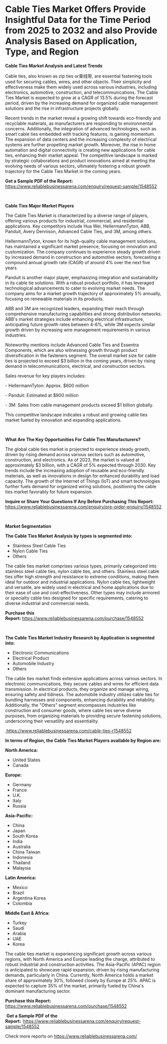 <p><h1>Cable Ties Market Offers Provide Insightful Data for the Time Period from 2025 to 2032 and also Provide Analysis Based on Application, Type, and Region</h1></p><p><strong>Cable Ties Market Analysis and Latest Trends</strong></p>
<p><p>Cable ties, also known as zip ties or束线带, are essential fastening tools used for securing cables, wires, and other objects. Their simplicity and effectiveness make them widely used across various industries, including electronics, automotive, construction, and telecommunications. The Cable Ties Market is expected to grow at a CAGR of 13.5% during the forecast period, driven by the increasing demand for organized cable management solutions and the rise in infrastructure projects globally.</p><p>Recent trends in the market reveal a growing shift towards eco-friendly and recyclable materials, as manufacturers are responding to environmental concerns. Additionally, the integration of advanced technologies, such as smart cable ties embedded with tracking features, is gaining momentum. The expansion of data centers and the increasing complexity of electrical systems are further propelling market growth. Moreover, the rise in home automation and digital connectivity is creating new applications for cable ties, enhancing their market appeal. The competitive landscape is marked by strategic collaborations and product innovations aimed at meeting the evolving needs of various sectors, ultimately fostering a robust growth trajectory for the Cable Ties Market in the coming years.</p></p>
<p><strong>Get a Sample PDF of the Report:&nbsp;</strong> <a href="https://www.reliablebusinessarena.com/enquiry/request-sample/1548552?utm_campaign=2530&utm_medium=2&utm_source=Github&utm_content=ia&utm_term=05042025&utm_id=cable-ties">https://www.reliablebusinessarena.com/enquiry/request-sample/1548552</a></p>
<p>&nbsp;</p>
<p><strong>Cable Ties Major Market Players</strong></p>
<p><p>The Cable Ties Market is characterized by a diverse range of players, offering various products for industrial, commercial, and residential applications. Key competitors include Hua Wei, HellermannTyton, ABB, Panduit, Avery Dennison, Advanced Cable Ties, and 3M, among others.</p><p>HellermannTyton, known for its high-quality cable management solutions, has maintained a significant market presence, focusing on innovation and customization. The company continues to experience steady growth driven by increased demand in construction and automotive sectors, forecasting a compound annual growth rate (CAGR) of around 4% over the next five years.</p><p>Panduit is another major player, emphasizing integration and sustainability in its cable tie solutions. With a robust product portfolio, it has leveraged technological advancements to cater to evolving market needs. The company aims for a market growth trajectory of approximately 5% annually, focusing on renewable materials in its products.</p><p>ABB and 3M are recognized leaders, expanding their reach through comprehensive manufacturing capabilities and strong distribution networks. ABB's market strategies include enhancing electrical infrastructure, anticipating future growth rates between 4-6%, while 3M expects similar growth driven by increasing wire management requirements in various industries.</p><p>Noteworthy mentions include Advanced Cable Ties and Essentra Components, which are also witnessing growth through product diversification in the fasteners segment. The overall market size for cable ties is projected to exceed $3 billion in the coming years, driven by rising demand in telecommunications, electrical, and construction sectors.</p><p>Sales revenue for key players includes:</p><p>- HellermannTyton: Approx. $600 million</p><p>- Panduit: Estimated at $900 million</p><p>- 3M: Sales from cable management products exceed $1 billion globally.</p><p>This competitive landscape indicates a robust and growing cable ties market fueled by innovation and expanding applications.</p></p>
<p>&nbsp;</p>
<p><strong>What Are The Key Opportunities For Cable Ties Manufacturers?</strong></p>
<p><p>The global cable ties market is projected to experience steady growth, driven by rising demand across various sectors such as automotive, construction, and electronics. As of 2023, the market is valued at approximately $3 billion, with a CAGR of 5% expected through 2030. Key trends include the increasing adoption of reusable and eco-friendly materials, as well as innovations in design for enhanced durability and load capacity. The growth of the Internet of Things (IoT) and smart technologies further fuels demand for organized wiring solutions, positioning the cable ties market favorably for future expansion.</p></p>
<p><strong>Inquire or Share Your Questions If Any Before Purchasing This Report:</strong> <a href="https://www.reliablebusinessarena.com/enquiry/pre-order-enquiry/1548552?utm_campaign=2530&utm_medium=2&utm_source=Github&utm_content=ia&utm_term=05042025&utm_id=cable-ties">https://www.reliablebusinessarena.com/enquiry/pre-order-enquiry/1548552</a></p>
<p>&nbsp;</p>
<p><strong>Market Segmentation</strong></p>
<p><strong>The Cable Ties Market Analysis by types is segmented into:</strong></p>
<p><ul><li>Stainless Steel Cable Ties</li><li>Nylon Cable Ties</li><li>Others</li></ul></p>
<p><p>The cable ties market comprises various types, primarily categorized into stainless steel cable ties, nylon cable ties, and others. Stainless steel cable ties offer high strength and resistance to extreme conditions, making them ideal for outdoor and industrial applications. Nylon cable ties, lightweight and versatile, are widely used in electrical and home applications due to their ease of use and cost-effectiveness. Other types may include armored or specialty cable ties designed for specific requirements, catering to diverse industrial and commercial needs.</p></p>
<p><strong>Purchase this Report:&nbsp;</strong><a href="https://www.reliablebusinessarena.com/purchase/1548552?utm_campaign=2530&utm_medium=2&utm_source=Github&utm_content=ia&utm_term=05042025&utm_id=cable-ties">https://www.reliablebusinessarena.com/purchase/1548552</a></p>
<p>&nbsp;</p>
<p><strong>The Cable Ties Market Industry Research by Application is segmented into:</strong></p>
<p><ul><li>Electronic Communications</li><li>Electrical Product</li><li>Automobile Industry</li><li>Others</li></ul></p>
<p><p>The cable ties market finds extensive applications across various sectors. In electronic communications, they secure cables and wires for efficient data transmission. In electrical products, they organize and manage wiring, ensuring safety and tidiness. The automobile industry utilizes cable ties for bundling harnesses and components, enhancing durability and reliability. Additionally, the "Others" segment encompasses industries like construction and consumer goods, where cable ties serve diverse purposes, from organizing materials to providing secure fastening solutions, underscoring their versatility and essentiality.</p></p>
<p><a href="https://www.reliablebusinessarena.com/cable-ties-r1548552?utm_campaign=2530&utm_medium=2&utm_source=Github&utm_content=ia&utm_term=05042025&utm_id=cable-ties">&nbsp;https://www.reliablebusinessarena.com/cable-ties-r1548552</a></p>
<p><strong>In terms of Region, the Cable Ties Market Players available by Region are:</strong></p>
<p>
    <p> <strong> North America: </strong>
        <ul>
            <li>United States</li>
            <li>Canada</li>
        </ul>
        </p> 
    <p> <strong> Europe: </strong>
        <ul>
            <li>Germany</li>
            <li>France</li>
            <li>U.K.</li>
            <li>Italy</li>
            <li>Russia</li>
        </ul>
        </p> 
    <p> <strong> Asia-Pacific: </strong>
        <ul>
            <li>China</li>
            <li>Japan</li>
            <li>South Korea</li>
            <li>India</li>
            <li>Australia</li>
            <li>China Taiwan</li>
            <li>Indonesia</li>
            <li>Thailand</li>
            <li>Malaysia</li>
        </ul>
        </p> 
    <p> <strong> Latin America: </strong>
        <ul>
            <li>Mexico</li>
            <li>Brazil</li>
            <li>Argentina Korea</li>
            <li>Colombia</li>
        </ul>
        </p> 
    <p> <strong> Middle East & Africa: </strong>
        <ul>
            <li>Turkey</li>
            <li>Saudi</li>
            <li>Arabia</li>
            <li>UAE</li>
            <li>Korea</li>
        </ul>
    </p>
    </p>
<p><p>The cable ties market is experiencing significant growth across various regions, with North America and Europe leading the charge, attributed to robust industrial and construction activities. The Asia-Pacific (APAC) region is anticipated to showcase rapid expansion, driven by rising manufacturing demands, particularly in China. Currently, North America holds a market share of approximately 30%, followed closely by Europe at 25%. APAC is expected to capture 35% of the market, primarily fueled by China's dominant manufacturing sector.</p></p>
<p><strong>Purchase this Report: </strong><a href="https://www.reliablebusinessarena.com/purchase/1548552?utm_campaign=2530&utm_medium=2&utm_source=Github&utm_content=ia&utm_term=05042025&utm_id=cable-ties">https://www.reliablebusinessarena.com/purchase/1548552</a></p>
<p>&nbsp;<strong>Get a Sample PDF of the Report:&nbsp;&nbsp;</strong><a href="https://www.reliablebusinessarena.com/enquiry/request-sample/1548552?utm_campaign=2530&utm_medium=2&utm_source=Github&utm_content=ia&utm_term=05042025&utm_id=cable-ties">https://www.reliablebusinessarena.com/enquiry/request-sample/1548552</a></p>
<p><strong></strong></p>
<p>Check more reports on <a href="https://www.reliablebusinessarena.com/?utm_campaign=2530&utm_medium=2&utm_source=Github&utm_content=ia&utm_term=05042025&utm_id=cable-ties">https://www.reliablebusinessarena.com/</a></p>